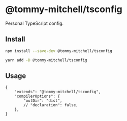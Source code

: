 # @tommy-mitchell/tsconfig

Personal TypeScript config.

## Install

```sh
npm install --save-dev @tommy-mitchell/tsconfig
```

```sh
yarn add -D @tommy-mitchell/tsconfig
```

## Usage

```json5
{
	"extends": "@tommy-mitchell/tsconfig",
	"compilerOptions": {
		"outDir": "dist",
		// "declaration": false,
	},
}
```
